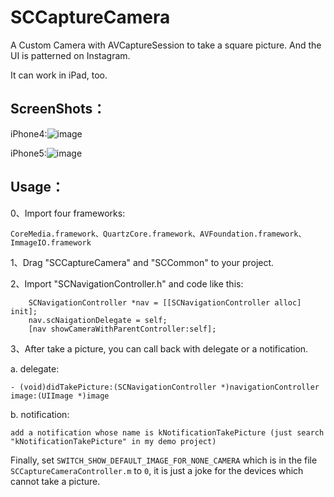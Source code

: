 SCCaptureCamera
===============

A Custom Camera with AVCaptureSession to take a square picture. And the UI is patterned on Instagram.

It can work in iPad, too.

ScreenShots：
----------

iPhone4:![image](https://github.com/Aevit/SCCaptureCamera/blob/master/screenShot_iPhone4.png)

iPhone5:![image](https://github.com/Aevit/SCCaptureCamera/blob/master/screenShot_iPhone5.png)


Usage：
----------
0、Import four frameworks: 
```
CoreMedia.framework、QuartzCore.framework、AVFoundation.framework、ImmageIO.framework
```

1、Drag "SCCaptureCamera" and "SCCommon" to your project.

2、Import "SCNavigationController.h" and code like this:
```
    SCNavigationController *nav = [[SCNavigationController alloc] init];
    nav.scNaigationDelegate = self;
    [nav showCameraWithParentController:self];
```    
3、After take a picture, you can call back with delegate or a notification.

a. delegate:
```
- (void)didTakePicture:(SCNavigationController *)navigationController image:(UIImage *)image
```
b. notification:
```
add a notification whose name is kNotificationTakePicture (just search "kNotificationTakePicture" in my demo project)
```



Finally, set ```SWITCH_SHOW_DEFAULT_IMAGE_FOR_NONE_CAMERA``` which is in the file ```SCCaptureCameraController.m``` to ```0```, it is just a joke for the devices which cannot take a picture.





